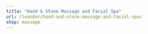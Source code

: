 ```yaml
---
title: "Hand & Stone Massage and Facial Spa"
url: /leander/hand-and-stone-massage-and-facial-spa/
shop: massage
---
```

